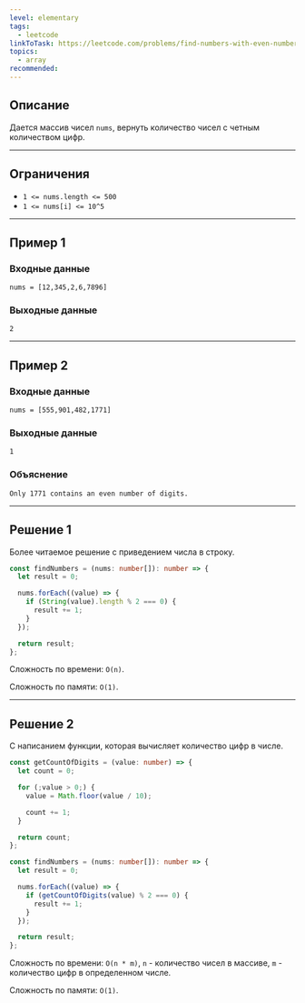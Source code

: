 ```yaml
---
level: elementary
tags:
  - leetcode
linkToTask: https://leetcode.com/problems/find-numbers-with-even-number-of-digits/description/
topics:
  - array
recommended:
---
```

## Описание

Дается массив чисел `nums`, вернуть количество чисел с четным количеством цифр.

---
## Ограничения

- `1 <= nums.length <= 500`
- `1 <= nums[i] <= 10^5`

---
## Пример 1

### Входные данные

```
nums = [12,345,2,6,7896]
```
### Выходные данные

```
2
```

---
## Пример 2

### Входные данные

```
nums = [555,901,482,1771]
```
### Выходные данные

```
1
```
### Объяснение

```
Only 1771 contains an even number of digits.
```

---
## Решение 1

Более читаемое решение с приведением числа в строку.

```typescript
const findNumbers = (nums: number[]): number => {
  let result = 0;

  nums.forEach((value) => {
    if (String(value).length % 2 === 0) {
      result += 1;
    }
  });

  return result;
};
```

Сложность по времени: `O(n)`.

Сложность по памяти: `O(1)`.

---
## Решение 2

С написанием функции, которая вычисляет количество цифр в числе.

```typescript
const getCountOfDigits = (value: number) => {
  let count = 0;

  for (;value > 0;) {
    value = Math.floor(value / 10);

    count += 1;
  }

  return count;
};

const findNumbers = (nums: number[]): number => {
  let result = 0;

  nums.forEach((value) => {
    if (getCountOfDigits(value) % 2 === 0) {
      result += 1;
    }
  });

  return result;
};
```

Сложность по времени: `O(n * m)`, `n` - количество чисел в массиве, `m` - количество цифр в определенном числе.

Сложность по памяти: `O(1)`.
